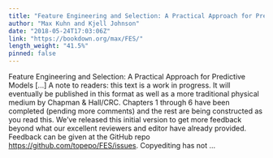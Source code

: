 ```yaml
---
title: "Feature Engineering and Selection: A Practical Approach for Predictive Models"
author: "Max Kuhn and Kjell Johnson"
date: "2018-05-24T17:03:06Z"
link: "https://bookdown.org/max/FES/"
length_weight: "41.5%"
pinned: false
---
```


Feature Engineering and Selection: A Practical Approach for Predictive Models [...] A note to readers: this text is a work in progress. It will eventually be published in this format as well as a more traditional physical medium by Chapman & Hall/CRC. Chapters 1 through 6 have been completed (pending more comments) and the rest are being constructed as you read this. We’ve released this initial version to get more feedback beyond what our excellent reviewers and editor have already provided. Feedback can be given at the GitHub repo https://github.com/topepo/FES/issues. Copyediting has not ...

